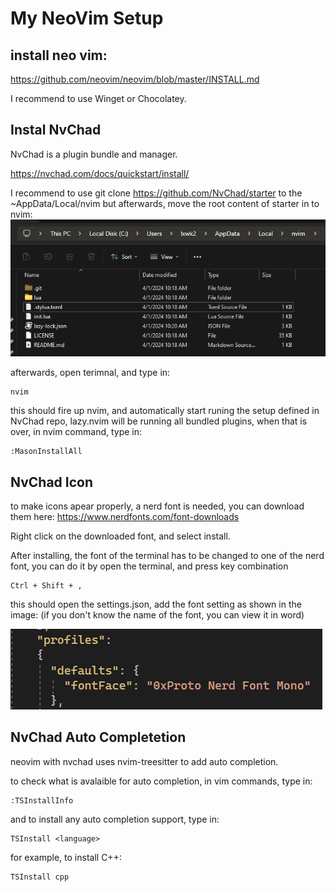 # My NeoVim Setup
## install neo vim:

https://github.com/neovim/neovim/blob/master/INSTALL.md

I recommend to use Winget or Chocolatey.

## Instal NvChad
NvChad is a plugin bundle and manager.

https://nvchad.com/docs/quickstart/install/

I recommend to use 
git clone https://github.com/NvChad/starter
to the ~AppData/Local/nvim
but afterwards, move the root content of starter in to nvim:
![](resources/NvChadLocation.png)

afterwards, open terimnal, and type in:
```
nvim
```
this should fire up nvim, and automatically start runing the setup defined in NvChad repo, lazy.nvim will be running all bundled plugins, when that is over, in nvim command, type in:
```
:MasonInstallAll
```
## NvChad Icon
to make icons apear properly, a nerd font is needed, you can download them here:
https://www.nerdfonts.com/font-downloads

Right click on the downloaded font, and select install.

After installing, the font of the terminal has to be changed to one of the nerd font, you can do it by open the terminal, and press key combination
```
Ctrl + Shift + ,
``` 
this should open the settings.json, add the font setting as shown in the image: (if you don't know the name of the font, you can view it in word)


![](resources/NVChadIcon.png)


## NvChad Auto Completetion

neovim with nvchad uses nvim-treesitter to add auto completion.

to check what is avalaible for auto completion, in vim commands, type in:
```
:TSInstallInfo
```
and to install any auto completion support, type in:
```
TSInstall <language>
```
for example, to install C++:
```
TSInstall cpp
```



